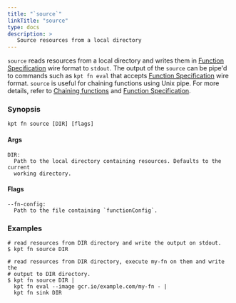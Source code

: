 ```yaml
---
title: "`source`"
linkTitle: "source"
type: docs
description: >
   Source resources from a local directory
---
```


<!--mdtogo:Short
    Source resources from a local directory
-->

`source` reads resources from a local directory and writes them in [Function Specification]
wire format to `stdout`. The output of the `source` can be pipe'd to commands
such as `kpt fn eval` that accepts [Function Specification] wire format. `source`
is useful for chaining functions using Unix pipe. For more details, refer to
[Chaining functions] and [Function Specification].

### Synopsis

<!--mdtogo:Long-->

```shell
kpt fn source [DIR] [flags]
```

#### Args

```shell
DIR:
  Path to the local directory containing resources. Defaults to the current
  working directory.
```

#### Flags

```shell
--fn-config:
  Path to the file containing `functionConfig`.

```

<!--mdtogo-->
### Examples

<!--mdtogo:Examples-->

```shell
# read resources from DIR directory and write the output on stdout.
$ kpt fn source DIR
```

```shell
# read resources from DIR directory, execute my-fn on them and write the
# output to DIR directory.
$ kpt fn source DIR |
  kpt fn eval --image gcr.io/example.com/my-fn - |
  kpt fn sink DIR
```

<!--mdtogo-->

[Chaining functions]: /book/04-using-functions/02-imperative-function-execution?id=chaining-functions-using-the-unix-pipe
[Function Specification]: /book/05-developing-functions/02-function-specification